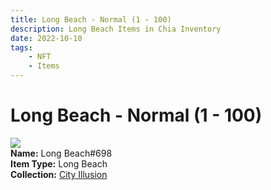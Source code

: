 ```yaml
---
title: Long Beach - Normal (1 - 100)
description: Long Beach Items in Chia Inventory
date: 2022-10-10
tags:
    - NFT
    - Items
---
```


# Long Beach - Normal (1 - 100)
<div class="item_thumbnail">
<img loading="lazy" src="https://5ouecuj5qfxavipvxse23jj2n5dvkn3vy7waqee2flitgzslpe.arweave.net/66hBUT2Bbgqh9byJraU6b0dVN3XH-7AgQmirRM2ZLec"><br/>
<div><strong>Name:</strong> Long Beach#698</div>
<div><strong>Item Type:</strong> Long Beach</div>
<div><strong>Collection:</strong> <a href="https://www.spacescan.io/xch/nft/collection/col1lend2dcn558km4wcwta4xnkfv3xpcmlp9kyt0m909emvfxechlyqdl5ndg">City Illusion</a></div>
</div>

